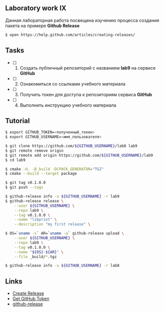 ## Laboratory work IX

Данная лабораторная работа посвещена изучению процесса создания пакета на примере **Github Release**

```bash
$ open https://help.github.com/articles/creating-releases/
```

## Tasks

- [ ] 1. Создать публичный репозиторий с названием **lab9** на сервисе **GitHub**
- [ ] 2. Ознакомиться со ссылками учебного материала
- [ ] 3. Получить токен для доступа к репозиториям сервиса **GitHub**
- [ ] 4. Выполнить инструкцию учебного материала

## Tutorial

```bash
$ export GITHUB_TOKEN=<полученный_токен>
$ export GITHUB_USERNAME=<имя_пользователя>
```

```bash
$ git clone https://github.com/${GITHUB_USERNAME}/lab8 lab9
$ git remote remove origin
$ git remote add origin https://github.com/${GITHUB_USERNAME}/lab9
$ cd lab9
```

```bash
$ cmake -H. -B_build -DCPACK_GENERATOR="TGZ"
$ cmake --build --target package
```

```bash
$ git tag v0.1.0.0
$ git push --tags
```

```bash
$ github-release info -u ${GITHUB_USERNAME} -r lab9
$ github-release release \
    --user ${GITHUB_USERNAME} \
    --repo lab9 \
    --tag v0.1.0.0 \
    --name "libprint" \
    --description "my first release" \
```

```bash
$ OS=`uname -s` AR=`uname -a` github-release upload \
    --user ${GITHUB_USERNAME} \
    --repo lab9 \
    --tag v0.1.0.0 \
    --name "${OS}-${AR}" \
    --file _build/*.tgz
```

```bash
$ github-release info -u ${GITHUB_USERNAME} -r lab8
```

## Links

- [Create Release](https://help.github.com/articles/creating-releases/)
- [Get GitHub Token](https://help.github.com/articles/creating-a-personal-access-token-for-the-command-line/)
- [github-release](https://github.com/aktau/github-release)
